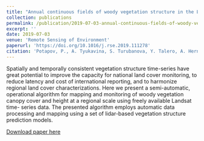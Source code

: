 ```yaml
---
title: "Annual continuous fields of woody vegetation structure in the Lower Mekong region from 2000‐2017 Landsat time-series."
collection: publications
permalink: /publication/2019-07-03-annual-continuous-fields-of-woody-vegetation-structure-in-the-lower-mekong-region-from-2000‐2017-landsat-time-series
excerpt: ''
date: 2019-07-03
venue: 'Remote Sensing of Environment'
paperurl: 'https://doi.org/10.1016/j.rse.2019.111278'
citation: 'Potapov, P., A. Tyukavina, S. Turubanova, Y. Talero, A. Hernandez-Serna, M. C. Hansen, D. Saah et al. "Annual continuous fields of woody vegetation structure in the Lower Mekong region from 2000‐2017 Landsat time-series." Remote Sensing of Environment 232 (2019): 111278.'
---
```

Spatially and temporally consistent vegetation structure time-series have great potential to improve the capacity for national land cover monitoring, to reduce latency and cost of international reporting, and to harmonize regional land cover characterizations. Here we present a semi-automatic, operational algorithm for mapping and monitoring of woody vegetation canopy cover and height at a regional scale using freely available Landsat time- series data. The presented algorithm employs automatic data processing and mapping using a set of lidar-based vegetation structure prediction models.

[Download paper here](http://biplovbhandari.github.io/files/1-s2.0-S0034425719302974-main.pdf)

<!-- Recommended citation: Your Name, You. (2009). "Paper Title Number 1." <i>Journal 1</i>. 1(1). -->